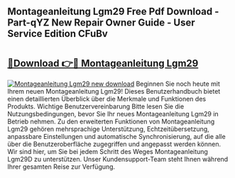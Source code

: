 ## Montageanleitung Lgm29 Free Pdf Download - Part-qYZ New Repair Owner Guide - User Service Edition CFuBv

# <h2><a href="http://df76mo.blite.top/?on=Montageanleitung+Lgm29">🔗Download 👉🔴 Montageanleitung Lgm29</a></h2>

[![Montageanleitung Lgm29 new download](https://i.imgur.com/lujVjoI.png)](http://df76mo.blite.top/?on=Montageanleitung+Lgm29)
Beginnen Sie noch heute mit Ihrem neuen Montageanleitung Lgm29! Dieses Benutzerhandbuch bietet einen detaillierten Überblick über die Merkmale und Funktionen des Produkts. Wichtige Benutzervereinbarung Bitte lesen Sie die Nutzungsbedingungen, bevor Sie Ihr neues Montageanleitung Lgm29 in Betrieb nehmen. Zu den erweiterten Funktionen von Montageanleitung Lgm29 gehören mehrsprachige Unterstützung, Echtzeitübersetzung, anpassbare Einstellungen und automatische Synchronisierung, auf die alle über die Benutzeroberfläche zugegriffen und angepasst werden können. Wir sind hier, um Sie bei jedem Schritt des Weges Montageanleitung Lgm29D zu unterstützen. Unser Kundensupport-Team steht Ihnen während Ihrer gesamten Reise zur Verfügung.
